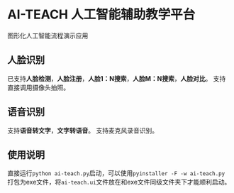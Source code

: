 # AI-TEACH 人工智能辅助教学平台
图形化人工智能流程演示应用

## 人脸识别
已支持**人脸检测**，**人脸注册**，**人脸1：N搜索**，**人脸M：N搜索**，**人脸对比**。
支持直接调用摄像头拍照。

## 语音识别
支持**语音转文字**，**文字转语音**。
支持麦克风录音识别。

## 使用说明
直接运行`python ai-teach.py`启动，可以使用`pyinstaller -F -w ai-teach.py`打包为exe文件，将`ai-teach.ui`文件放在和exe文件同级文件夹下才能顺利启动。
